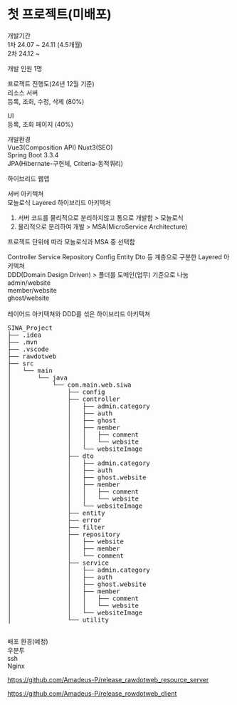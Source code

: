 # 첫 프로젝트(미배포)

개발기간 <br/>
1차 24.07 ~ 24.11 (4.5개월) <br/>
2차 24.12 ~ <br/>

개발 인원 1명

프로젝트 진행도(24년 12월 기준) <br/>
리소스 서버  <br/>
등록, 조회, 수정, 삭제 (80%)

UI <br/>
등록, 조회 페이지 (40%)


개발환경 <br/>
Vue3(Composition API) Nuxt3(SEO) <br/>
Spring Boot 3.3.4 <br/>
JPA(Hibernate-구현체, Criteria-동적쿼리) <br/>

하이브리드 웹앱 <br/>

서버 아키텍쳐 <br/>
모놀로식 Layered 하이브리드 아키텍처

1. 서버 코드를 물리적으로 분리하지않고 통으로 개발함 > 모놀로식
2. 물리적으로 분리하여 개발 > MSA(MicroService Architecture) <br/>

프로젝트 단위에 따라 모놀로식과 MSA 중 선택함 <br/>

Controller Service Repository Config Entity Dto 등 계층으로 구분한 Layered 아키텍쳐 <br/>
DDD(Domain Design Driven) > 폴더를 도메인(업무) 기준으로 나눔 <br/>
admin/website <br/>
member/website <br/>
ghost/website <br/>
 <br/>
레이어드 아키텍쳐와 DDD를 섞은 하이브리드 아키텍쳐 <br/>

<pre>
SIWA_Project
├── .idea
├── .mvn
├── .vscode
├── rawdotweb
├── src
│   └── main
│       └── java
│           └── com.main.web.siwa
│               ├── config
│               ├── controller
│               │   ├── admin.category
│               │   ├── auth
│               │   ├── ghost
│               │   ├── member
│               │   │   ├── comment
│               │   │   └── website
│               │   └── websiteImage
│               ├── dto
│               │   ├── admin.category
│               │   ├── auth
│               │   ├── ghost.website
│               │   ├── member
│               │   │   ├── comment
│               │   │   └── website
│               │   └── websiteImage
│               ├── entity
│               ├── error
│               ├── filter
│               ├── repository
│               │   ├── website
│               │   ├── member
│               │   └── comment
│               ├── service
│               │   ├── admin.category
│               │   ├── auth
│               │   ├── ghost.website
│               │   ├── member
│               │   │   ├── comment
│               │   │   └── website
│               │   └── websiteImage
│               └── utility

</pre>

배포 환경(예정)<br/>
우분투<br/>
ssh <br/>
Nginx<br/>


https://github.com/Amadeus-P/release_rawdotweb_resource_server <br/>


https://github.com/Amadeus-P/release_rowdotweb_client
